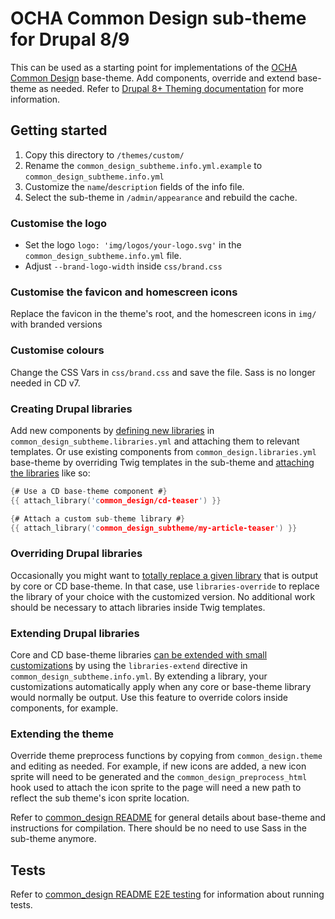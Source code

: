 # OCHA Common Design sub-theme for Drupal 8/9

This can be used as a starting point for implementations of the [OCHA Common Design](https://github.com/UN-OCHA/common_design) base-theme. Add components, override and extend base-theme as needed. Refer to [Drupal 8+ Theming documentation](https://www.drupal.org/docs/theming-drupal) for more information.

## Getting started

1. Copy this directory to `/themes/custom/`
2. Rename the `common_design_subtheme.info.yml.example` to
`common_design_subtheme.info.yml`
3. Customize the `name`/`description` fields of the info file.
4. Select the sub-theme in `/admin/appearance` and rebuild the cache.


### Customise the logo

- Set the logo `logo: 'img/logos/your-logo.svg'` in the `common_design_subtheme.info.yml` file.
- Adjust `--brand-logo-width` inside `css/brand.css`


### Customise the favicon and homescreen icons

Replace the favicon in the theme's root, and the homescreen icons in `img/` with branded versions


### Customise colours

Change the CSS Vars in `css/brand.css` and save the file. Sass is no longer needed in CD v7.


### Creating Drupal libraries

Add new components by [defining new libraries](https://www.drupal.org/docs/theming-drupal/adding-stylesheets-css-and-javascript-js-to-a-drupal-theme#define) in `common_design_subtheme.libraries.yml` and attaching them to relevant templates. Or use existing components from `common_design.libraries.yml` base-theme by overriding Twig templates in the sub-theme and [attaching the libraries](https://www.drupal.org/docs/theming-drupal/adding-stylesheets-css-and-javascript-js-to-a-drupal-theme#attach-library-specific-twig) like so:

```c
{# Use a CD base-theme component #}
{{ attach_library('common_design/cd-teaser') }}

{# Attach a custom sub-theme library #}
{{ attach_library('common_design_subtheme/my-article-teaser') }}
```

### Overriding Drupal libraries

Occasionally you might want to [totally replace a given library](https://www.drupal.org/docs/theming-drupal/adding-stylesheets-css-and-javascript-js-to-a-drupal-theme#override-extend) that is output by core or CD base-theme. In that case, use `libraries-override` to replace the library of your choice with the customized version. No additional work should be necessary to attach libraries inside Twig templates.


### Extending Drupal libraries

Core and CD base-theme libraries [can be extended with small customizations](https://www.drupal.org/docs/theming-drupal/adding-stylesheets-css-and-javascript-js-to-a-drupal-theme#s-libraries-extend) by using the `libraries-extend` directive in `common_design_subtheme.info.yml`. By extending a library, your customizations automatically apply when any core or base-theme library would normally be output. Use this feature to override colors inside components, for example.


### Extending the theme

Override theme preprocess functions by copying from `common_design.theme` and editing as needed. For example, if new icons are added, a new icon sprite will need to be generated and the `common_design_preprocess_html` hook used to attach
the icon sprite to the page will need a new path to reflect the sub theme's icon sprite location.

Refer to [common_design README](https://github.com/UN-OCHA/common_design/#common-design-base-theme-for-drupal-89) for
general details about base-theme and instructions for compilation. There should be no need to use Sass in the sub-theme anymore.


## Tests
Refer to [common_design README E2E testing](https://github.com/UN-OCHA/common_design/#e2e-testing) for information about
running tests.
